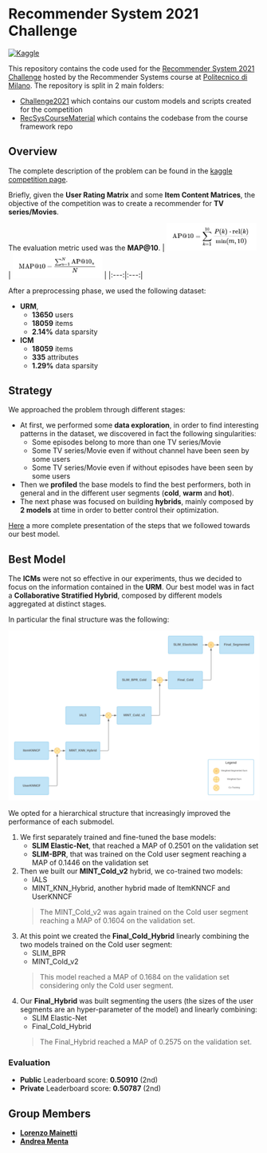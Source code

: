 # Recommender System 2021 Challenge
[![Kaggle](https://img.shields.io/badge/open-kaggle-blue)](https://www.kaggle.com/c/recommender-system-2021-challenge-polimi)

This repository contains the code used for the [Recommender System 2021 Challenge](https://www.kaggle.com/c/recommender-system-2021-challenge-polimi) hosted by the Recommender Systems course at [Politecnico di Milano](https://www.polimi.it/).
The repository is split in 2 main folders:
* [Challenge2021](https://github.com/Menta99/RecSys2021_Mainetti_Menta/tree/main/Challenge2021) which contains our custom models and scripts created for the competition
* [RecSysCourseMaterial](https://github.com/Menta99/RecSys2021_Mainetti_Menta/tree/main/RecSysCourseMaterial) which contains the codebase from the course framework repo

## Overview

The complete description of the problem can be found in the [kaggle competition page](https://www.kaggle.com/c/recommender-system-2021-challenge-polimi/overview). 

Briefly, given the **User Rating Matrix** and some **Item Content Matrices**, the objective of the competition was to create a recommender for **TV series/Movies**.

The evaluation metric used was the **MAP@10**.
| <img src="assets/AP@10_formula.png" width="180"/> | <img src="assets/MAP@10_formula.png" width="180"/> |
|:---:|:---:| 


After a preprocessing phase, we used the following dataset:

* **URM**, 
  * **13650** users
  * **18059** items
  * **2.14%** data sparsity
* **ICM**
  * **18059** items 
  * **335** attributes
  * **1.29%** data sparsity

## Strategy
We approached the problem through different stages:
* At first, we performed some **data exploration**, in order to find interesting patterns in the dataset, 
we discovered in fact the following singularities:
  * Some episodes belong to more than one TV series/Movie
  * Some TV series/Movie even if without channel have been seen by some users
  * Some TV series/Movie even if without episodes have been seen by some users
* Then we **profiled** the base models to find the best performers, both in general and in the different 
user segments (**cold**, **warm** and **hot**).
* The next phase was focused on building **hybrids**, mainly composed by **2 models** at time in order 
to better control their optimization.

[Here](https://github.com/Menta99/RecSys2021_Mainetti_Menta/blob/main/Presentation.pdf) a more complete presentation of the steps that we followed towards our best model.

## Best Model

The **ICMs** were not so effective in our experiments, thus we decided to focus on the information contained in the **URM**.
Our best model was in fact a **Collaborative Stratified Hybrid**, composed by different models aggregated at distinct stages.

In particular the final structure was the following:

<p align="center">
	<img src="assets/diagram.jpg" alt="Diagram"/>
</p>

We opted for a hierarchical structure that increasingly improved the performance of each submodel. 
1. We first separately trained and fine-tuned the base models: 
	- **SLIM Elastic-Net**, that reached a MAP of 0.2501 on the validation set
	- **SLIM-BPR**, that was trained on the Cold user segment reaching a MAP of 0.1446 on the validation set
2. Then we built our **MINT_Cold_v2** hybrid, we co-trained two models: 
	- IALS 
	- MINT_KNN_Hybrid, another hybrid made of ItemKNNCF and UserKNNCF
	> The MINT_Cold_v2 was again trained on the Cold user segment reaching a MAP of 0.1604 on the validation set.
3. At this point we created the **Final_Cold_Hybrid** linearly combining the two models trained on the Cold user segment:
	- SLIM_BPR
	- MINT_Cold_v2
	> This model reached a MAP of 0.1684 on the validation set considering only the Cold user segment.
4. Our **Final_Hybrid** was built segmenting the users (the sizes of the user segments are an hyper-parameter of the model) and linearly combining:
	- SLIM Elastic-Net
	- Final_Cold_Hybrid
	> The Final_Hybrid reached a MAP of 0.2575 on the validation set.

### Evaluation
- **Public** Leaderboard score: **0.50910** (2nd)
- **Private** Leaderboard score: **0.50787** (2nd)

## Group Members
- [__Lorenzo Mainetti__](https://github.com/LorenzoMainetti)
- [__Andrea Menta__](https://github.com/Menta99)
